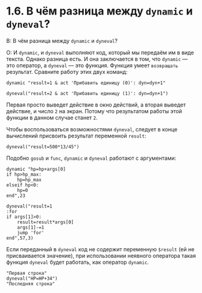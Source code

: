 # 1.6. В чём разница между `dynamic` и `dyneval`?
<!-- [:faq_01_06] -->

В: В чём разница между `dynamic` и `dyneval`?

О:
И `dynamic`, и `dyneval` выполняют код, который мы передаём им в виде текста. Однако разница есть. И она заключается в том, что `dynamic` — это оператор, а `dyneval` — это функция. Функция умеет `возвращать` результат. Сравните работу этих двух команд:
```qsp
dynamic "result=1 & act 'Прибавить единицу (0)': dyn=dyn+1"
```
```qsp
dyneval("result=2 & act 'Прибавить единицу (1)': dyn=dyn+1")
```
Первая просто выведет действие в окно действий, а вторая выведет действие, и число `2` на экран. Потому что результатом работы этой функции в данном случае станет `2`.

Чтобы воспользоваться возможностями `dyneval`, следует в конце вычислений присвоить результат переменной `result`:
```qsp
dyneval("result=500*13/45")
```
Подобно `gosub` и `func`, `dynamic` и `dyneval` работают с аргументами:
```qsp
dynamic "hp=hp+args[0]
if hp>hp_max:
	hp=hp_max
elseif hp<0:
	hp=0
end",23

dyneval("result=1
:for
if args[1]>0:
	result=result*args[0]
	args[1]-=1
	jump 'for'
end",57,3)
```

Если переданный в `dyneval` код не содержит переменную `$result` (ей не присваивается значение), при использовании неявного оператора такая функция `dyneval` будет работать, как оператор `dynamic`.

```qsp
"Первая строка"
dyneval("HP=HP+34")
"Последняя строка"
```
